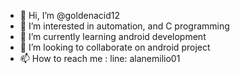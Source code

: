 - 👋 Hi, I’m @goldenacid12
- 👀 I’m interested in automation, and C programming
- 🌱 I’m currently learning android development
- 💞️ I’m looking to collaborate on android project
- 📫 How to reach me : line: alanemilio01

<!---
goldenacid12/goldenacid12 is a ✨ special ✨ repository because its `README.md` (this file) appears on your GitHub profile.
You can click the Preview link to take a look at your changes.
--->
